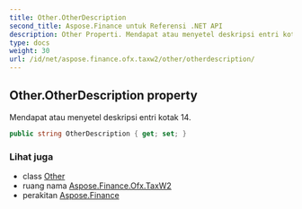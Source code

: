 ```yaml
---
title: Other.OtherDescription
second_title: Aspose.Finance untuk Referensi .NET API
description: Other Properti. Mendapat atau menyetel deskripsi entri kotak 14.
type: docs
weight: 30
url: /id/net/aspose.finance.ofx.taxw2/other/otherdescription/
---
```

## Other.OtherDescription property

Mendapat atau menyetel deskripsi entri kotak 14.

```csharp
public string OtherDescription { get; set; }
```

### Lihat juga

* class [Other](../)
* ruang nama [Aspose.Finance.Ofx.TaxW2](../../other/)
* perakitan [Aspose.Finance](../../../)


